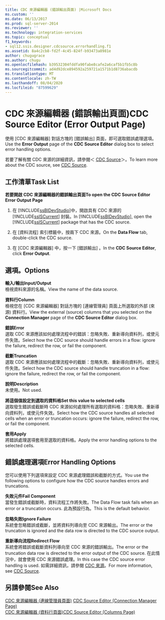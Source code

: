 ```yaml
---
title: CDC 來源編輯器 (錯誤輸出頁面) |Microsoft Docs
ms.custom: ''
ms.date: 06/13/2017
ms.prod: sql-server-2014
ms.reviewer: ''
ms.technology: integration-services
ms.topic: conceptual
f1_keywords:
- sql12.ssis.designer.cdcsource.errorhandling.f1
ms.assetid: 8a4c2cb8-fd2f-4c45-824f-b93473a8981e
author: chugugrace
ms.author: chugu
ms.openlocfilehash: b39532304fddfa90fabe8cafe2a6caf5b1fb5c8b
ms.sourcegitcommit: ad4d92dce894592a259721a1571b1d8736abacdb
ms.translationtype: MT
ms.contentlocale: zh-TW
ms.lasthandoff: 08/04/2020
ms.locfileid: "87599629"
---
```

# <a name="cdc-source-editor-error-output-page"></a><span data-ttu-id="fd9ed-102">CDC 來源編輯器 (錯誤輸出頁面)</span><span class="sxs-lookup"><span data-stu-id="fd9ed-102">CDC Source Editor (Error Output Page)</span></span>
  <span data-ttu-id="fd9ed-103">使用 [CDC 來源編輯器]  對話方塊的 [錯誤輸出]  頁面，即可選取錯誤處理選項。</span><span class="sxs-lookup"><span data-stu-id="fd9ed-103">Use the **Error Output** page of the **CDC Source Editor** dialog box to select error handling options.</span></span>  
  
 <span data-ttu-id="fd9ed-104">若要了解有關 CDC 來源的詳細資訊，請參閱＜ [CDC Source](data-flow/cdc-source.md)＞。</span><span class="sxs-lookup"><span data-stu-id="fd9ed-104">To learn more about the CDC source, see [CDC Source](data-flow/cdc-source.md).</span></span>  
  
## <a name="task-list"></a><span data-ttu-id="fd9ed-105">工作清單</span><span class="sxs-lookup"><span data-stu-id="fd9ed-105">Task List</span></span>  
 <span data-ttu-id="fd9ed-106">**若要開啟 CDC 來源編輯器的錯誤輸出頁面**</span><span class="sxs-lookup"><span data-stu-id="fd9ed-106">**To open the CDC Source Editor Error Output Page**</span></span>  
  
1.  <span data-ttu-id="fd9ed-107">在 [!INCLUDE[ssBIDevStudio](../includes/ssbidevstudio-md.md)]中，開啟具有 CDC 來源的 [!INCLUDE[ssISCurrent](../includes/ssiscurrent-md.md)] 封裝。</span><span class="sxs-lookup"><span data-stu-id="fd9ed-107">In [!INCLUDE[ssBIDevStudio](../includes/ssbidevstudio-md.md)], open the [!INCLUDE[ssISCurrent](../includes/ssiscurrent-md.md)] package that has the CDC source.</span></span>  
  
2.  <span data-ttu-id="fd9ed-108">在 [資料流程]  索引標籤中，按兩下 CDC 來源。</span><span class="sxs-lookup"><span data-stu-id="fd9ed-108">On the **Data Flow** tab, double-click the CDC source.</span></span>  
  
3.  <span data-ttu-id="fd9ed-109">在 [CDC 來源編輯器]  中，按一下 [錯誤輸出]  。</span><span class="sxs-lookup"><span data-stu-id="fd9ed-109">In the **CDC Source Editor**, click **Error Output**.</span></span>  
  
## <a name="options"></a><span data-ttu-id="fd9ed-110">選項。</span><span class="sxs-lookup"><span data-stu-id="fd9ed-110">Options</span></span>  
 <span data-ttu-id="fd9ed-111">**輸入/輸出**</span><span class="sxs-lookup"><span data-stu-id="fd9ed-111">**Input/Output**</span></span>  
 <span data-ttu-id="fd9ed-112">檢視資料來源的名稱。</span><span class="sxs-lookup"><span data-stu-id="fd9ed-112">View the name of the data source.</span></span>  
  
 <span data-ttu-id="fd9ed-113">**資料行**</span><span class="sxs-lookup"><span data-stu-id="fd9ed-113">**Column**</span></span>  
 <span data-ttu-id="fd9ed-114">檢視您在 [CDC 來源編輯器]  對話方塊的 [連線管理員]  頁面上所選取的外部 (來源) 資料行。</span><span class="sxs-lookup"><span data-stu-id="fd9ed-114">View the external (source) columns that you selected on the **Connection Manager** page of the **CDC Source Editor** dialog box.</span></span>  
  
 <span data-ttu-id="fd9ed-115">**錯誤**</span><span class="sxs-lookup"><span data-stu-id="fd9ed-115">**Error**</span></span>  
 <span data-ttu-id="fd9ed-116">選取 CDC 來源應該如何處理流程中的錯誤：忽略失敗、重新導向資料列，或使元件失效。</span><span class="sxs-lookup"><span data-stu-id="fd9ed-116">Select how the CDC source should handle errors in a flow: ignore the failure, redirect the row, or fail the component.</span></span>  
  
 <span data-ttu-id="fd9ed-117">**截斷**</span><span class="sxs-lookup"><span data-stu-id="fd9ed-117">**Truncation**</span></span>  
 <span data-ttu-id="fd9ed-118">選取 CDC 來源應該如何處理流程中的截斷：忽略失敗、重新導向資料列，或使元件失效。</span><span class="sxs-lookup"><span data-stu-id="fd9ed-118">Select how the CDC source should handle truncation in a flow: ignore the failure, redirect the row, or fail the component.</span></span>  
  
 <span data-ttu-id="fd9ed-119">**說明**</span><span class="sxs-lookup"><span data-stu-id="fd9ed-119">**Description**</span></span>  
 <span data-ttu-id="fd9ed-120">未使用。</span><span class="sxs-lookup"><span data-stu-id="fd9ed-120">Not used.</span></span>  
  
 <span data-ttu-id="fd9ed-121">**將這個值設定到選取的資料格**</span><span class="sxs-lookup"><span data-stu-id="fd9ed-121">**Set this value to selected cells**</span></span>  
 <span data-ttu-id="fd9ed-122">選取發生錯誤或截斷時 CDC 來源如何處理所有選取的資料格：忽略失敗、重新導向資料列，或使元件失效。</span><span class="sxs-lookup"><span data-stu-id="fd9ed-122">Select how the CDC source handles all selected cells when an error or truncation occurs: ignore the failure, redirect the row, or fail the component.</span></span>  
  
 <span data-ttu-id="fd9ed-123">**套用**</span><span class="sxs-lookup"><span data-stu-id="fd9ed-123">**Apply**</span></span>  
 <span data-ttu-id="fd9ed-124">將錯誤處理選項套用至選取的資料格。</span><span class="sxs-lookup"><span data-stu-id="fd9ed-124">Apply the error handling options to the selected cells.</span></span>  
  
## <a name="error-handling-options"></a><span data-ttu-id="fd9ed-125">錯誤處理選項</span><span class="sxs-lookup"><span data-stu-id="fd9ed-125">Error Handling Options</span></span>  
 <span data-ttu-id="fd9ed-126">您可以使用下列選項來設定 CDC 來源處理錯誤和截斷的方式。</span><span class="sxs-lookup"><span data-stu-id="fd9ed-126">You use the following options to configure how the CDC source handles errors and truncations.</span></span>  
  
 <span data-ttu-id="fd9ed-127">**失敗元件**</span><span class="sxs-lookup"><span data-stu-id="fd9ed-127">**Fail Component**</span></span>  
 <span data-ttu-id="fd9ed-128">當發生錯誤或截斷時，資料流程工作將失敗。</span><span class="sxs-lookup"><span data-stu-id="fd9ed-128">The Data Flow task fails when an error or a truncation occurs.</span></span> <span data-ttu-id="fd9ed-129">此為預設行為。</span><span class="sxs-lookup"><span data-stu-id="fd9ed-129">This is the default behavior.</span></span>  
  
 <span data-ttu-id="fd9ed-130">**忽略失敗**</span><span class="sxs-lookup"><span data-stu-id="fd9ed-130">**Ignore Failure**</span></span>  
 <span data-ttu-id="fd9ed-131">系統會忽略錯誤或截斷，並將資料列導向至 CDC 來源輸出。</span><span class="sxs-lookup"><span data-stu-id="fd9ed-131">The error or the truncation is ignored and the data row is directed to the CDC source output.</span></span>  
  
 <span data-ttu-id="fd9ed-132">**重新導向流程**</span><span class="sxs-lookup"><span data-stu-id="fd9ed-132">**Redirect Flow**</span></span>  
 <span data-ttu-id="fd9ed-133">系統會將錯誤或截斷資料列導向至 CDC 來源的錯誤輸出。</span><span class="sxs-lookup"><span data-stu-id="fd9ed-133">The error or the truncation data row is directed to the error output of the CDC source.</span></span> <span data-ttu-id="fd9ed-134">在此情況中，就會使用 CDC 來源錯誤處理。</span><span class="sxs-lookup"><span data-stu-id="fd9ed-134">In this case the CDC source error handling is used.</span></span> <span data-ttu-id="fd9ed-135">如需詳細資訊，請參閱 [CDC 來源](data-flow/cdc-source.md)。</span><span class="sxs-lookup"><span data-stu-id="fd9ed-135">For more information, see [CDC Source](data-flow/cdc-source.md).</span></span>  
  
## <a name="see-also"></a><span data-ttu-id="fd9ed-136">另請參閱</span><span class="sxs-lookup"><span data-stu-id="fd9ed-136">See Also</span></span>  
 <span data-ttu-id="fd9ed-137">[CDC 來源編輯器 &#40;連線管理員頁面&#41;](../../2014/integration-services/cdc-source-editor-connection-manager-page.md) </span><span class="sxs-lookup"><span data-stu-id="fd9ed-137">[CDC Source Editor &#40;Connection Manager Page&#41;](../../2014/integration-services/cdc-source-editor-connection-manager-page.md) </span></span>  
 [<span data-ttu-id="fd9ed-138">CDC 來源編輯器 &#40;資料行頁面&#41;</span><span class="sxs-lookup"><span data-stu-id="fd9ed-138">CDC Source Editor &#40;Columns Page&#41;</span></span>](../../2014/integration-services/cdc-source-editor-columns-page.md)  
  
  
